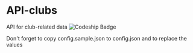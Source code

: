 # API-clubs
API for club-related data
![Codeship Badge](https://codeship.com/projects/d7edd470-0940-0133-9ce2-16e1602a9f25/status?branch=master)

Don't forget to copy config.sample.json to config.json and to replace the values